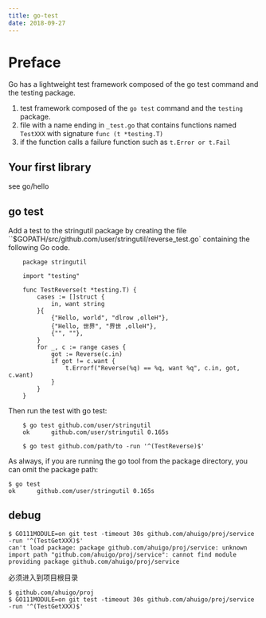 ```yaml
---
title: go-test
date: 2018-09-27
---
```

# Preface
Go has a lightweight test framework composed of the go test command and the testing package.

1. test framework composed of the `go test` command and the `testing` package.
2. file with a name ending in `_test.go` that contains functions named `TestXXX` with signature `func (t *testing.T)`
3. if the function calls a failure function such as `t.Error or t.Fail`

## Your first library
see go/hello

## go test
Add a test to the stringutil package by creating the file ``$GOPATH/src/github.com/user/stringutil/reverse_test.go` containing the following Go code.

		package stringutil

		import "testing"

		func TestReverse(t *testing.T) {
			cases := []struct {
				in, want string
			}{
				{"Hello, world", "dlrow ,olleH"},
				{"Hello, 世界", "界世 ,olleH"},
				{"", ""},
			}
			for _, c := range cases {
				got := Reverse(c.in)
				if got != c.want {
					t.Errorf("Reverse(%q) == %q, want %q", c.in, got, c.want)
				}
			}
		}

Then run the test with go test:

		$ go test github.com/user/stringutil
		ok  	github.com/user/stringutil 0.165s

        $ go test github.com/path/to -run '^(TestReverse)$'

As always, if you are running the go tool from the package directory, you can omit the package path:

  	$ go test
  	ok  	github.com/user/stringutil 0.165s

## debug

    $ GO111MODULE=on git test -timeout 30s github.com/ahuigo/proj/service -run '^(TestGetXXX)$'
    can't load package: package github.com/ahuigo/proj/service: unknown import path "github.com/ahuigo/proj/service": cannot find module providing package github.com/ahuigo/proj/service

必须进入到项目根目录

    $ github.com/ahuigo/proj
    $ GO111MODULE=on git test -timeout 30s github.com/ahuigo/proj/service -run '^(TestGetXXX)$'
